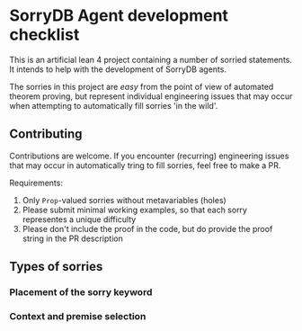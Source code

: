# SorryDB Agent development checklist

This is an artificial lean 4 project containing a number of sorried statements.
It intends to help with the development of SorryDB agents. 

The sorries in this project are *easy* from the point of view of automated
theorem proving, but represent individual engineering issues that may occur when
attempting to automatically fill sorries 'in the wild'.

## Contributing

Contributions are welcome. If you encounter (recurring) engineering issues that
may occur in automatically tring to fill sorries, feel free to make a PR.

Requirements:

1. Only `Prop`-valued sorries without metavariables (holes)
2. Please submit minimal working examples, so that each sorry representes a
   unique difficulty
3. Please don't include the proof in the code, but do provide the proof string
   in the PR description

## Types of sorries

### Placement of the sorry keyword


### Context and premise selection




